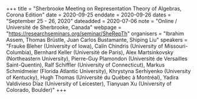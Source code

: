 +++
title = "Sherbrooke Meeting on Representation Theory of Algebras, Corona Edition"
date = 2020-09-25
enddate = 2020-09-26
dates = "September 25 - 26, 2020"
dateadded = 2020-07-06
note = "Online / Université de Sherbrooke, Canada"
webpage = "https://researchseminars.org/seminar/SheRepTh"
organisers = "Ibrahim Assem, Thomas Brüstle, Juan Carlos Bustamante, Shiping Liu"
speakers = "Frauke Bleher (University of Iowa), Calin Chindris (University of Missouri-Columbia), Bernhard Keller (Université de Paris), Alex Martsinkovsky (Northeastern University), Pierre-Guy Plamondon (Université de Versailles Saint-Quentin), Ralf Schiffler (University of Connecticut), Markus Schmidmeier (Florida Atlantic University), Khrystyna Serhiyenko (University of Kentucky), Hugh Thomas (Université du Québec à Montréal), Yadira Valdivieso Díaz (University of Leicester), Tianyuan Xu (University of Colorado, Boulder)"
+++
